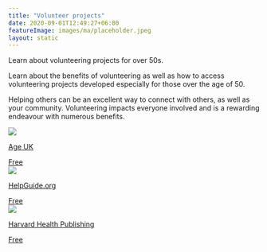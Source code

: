 ```yaml
---
title: "Volunteer projects"
date: 2020-09-01T12:49:27+06:00
featureImage: images/ma/placeholder.jpeg
layout: static
---
```


Learn about volunteering projects for over 50s.

Learn about the benefits of volunteering as well as how to access volunteering projects developed especially for those over the age of 50.

Helping others can be an excellent way to connect with others, as well as your community. Volunteering impacts everyone involved and is a rewarding endeavour with numerous benefits.

<a class="ma-link" href="https://www.ageuk.org.uk/our-impact/programmes/digital-skills/digital-champions/"><div class="ma-card ma-card-Community"><div class="ma-icon"><img src ="/images/Icon-check - community - opacity.svg"/></div><div class="ma-name"><p>Age UK</p></div><div class="ma-paid-text"><span>Free</span></div></div></a><a class="ma-link" href="https://www.helpguide.org/articles/healthy-living/volunteering-and-its-surprising-benefits.htm"><div class="ma-card ma-card-Community"><div class="ma-icon"><img src ="/images/Icon-check - community - opacity.svg"/></div><div class="ma-name"><p>HelpGuide.org</p></div><div class="ma-paid-text"><span>Free</span></div></div></a><a class="ma-link" href="https://www.health.harvard.edu/blog/volunteering-may-be-good-for-body-and-mind-201306266428"><div class="ma-card ma-card-Community"><div class="ma-icon"><img src ="/images/Icon-check - community - opacity.svg"/></div><div class="ma-name"><p>Harvard Health Publishing</p></div><div class="ma-paid-text"><span>Free</span></div></div></a>  

<br/><br/>






